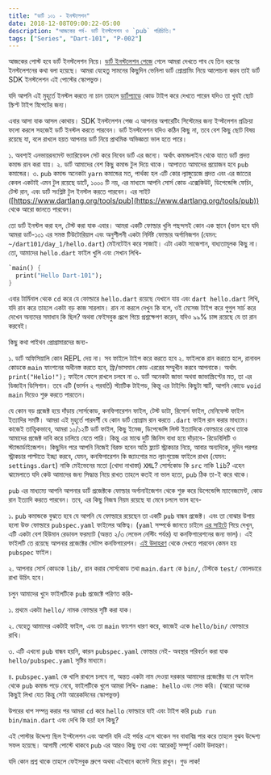 ```yaml
---
title: "ডার্ট ১০১ - ইনস্টলেশন"
date: 2018-12-08T09:00:22-05:00
description: "আজকের পর্ব- ডার্ট ইনস্টলেশন ও `pub` পরিচিতি।"
tags: ["Series", "Dart-101", "P-002"]
---
```


আজকের পোস্ট হবে ডার্ট ইনস্টলেশন নিয়ে। [ডার্ট ইনস্টলেশন পেজে](https://www.dartlang.org/install) গেলে আমরা দেখতে পাব যে তিন ধরণের ইনস্টলেশনের কথা বলা হয়েছে। আমরা যেহেতু সামনের কিছুদিন ভেনিলা ডার্ট প্রোগ্রামিং নিয়ে আলোচনা করব তাই ডার্ট SDK ইনস্টলেশন এই পোস্টের স্কোপভুক্ত।

যদি আপনি এই মুহূর্তে ইনস্টল করতে না চান তাহলে [ডার্টপ্যাডে](https://dartpad.dartlang.org/) কোড টাইপ করে দেখতে পারেন যদিও তা খুবই ছোট স্ক্রিপ্ট টাইপ স্নিপেটের জন্য।

এবার আসা যাক আসল কোথায়। SDK ইনস্টলেশন পেজ এ আপনার অপারেটিং সিস্টেমের জন্য ইন্স্টলেশন প্রক্রিয়া ফলো করলে সহজেই ডার্ট ইনস্টল করতে পারবেন। ডার্ট ইনস্টলেশন যদিও কঠিন কিছু না, তবে বেশ কিছু ছোট বিষয় রয়েছে যা, বলে রাখলে হয়ত আপনার ডার্ট নিয়ে প্রাথমিক অভিজ্ঞতা ভাল হতে পারে।

১. অবশ্যই এনভায়রনমেন্ট ভ্যারিয়েবল সেট করে নিবেন ডার্ট এর জন্যে। অর্থাৎ কমান্ডলাইন থেকে যাতে ডার্ট প্রদত্ত কমান্ড রান করা যায়।
২. ডার্ট আমাদের বেশ কিছু কমান্ড টুল দিয়ে থাকে। আপাতত আমাদের প্রয়োজন হবে `pub` কমান্ডের।
৩. `pub` কমান্ড অনেকটা `yarn` কমান্ডের মত, পার্থক্য হল এটি কোর ল্যাঙ্গুয়েজে প্রদত্ত এবং এর জাতের কেবল একটাই এমন টুল  রয়েছে ডার্টে, ১০০০ টি নয়, এর মাধ্যমে আপনি সোর্স কোড এক্সেকিউট, ডিপেন্ডেন্সি ফেচিং, টেস্ট রান, এবং ডার্ট সংশ্লিষ্ট টুল ইনস্টল করতে পারবেন। এর সাইট ([https://www.dartlang.org/tools/pub](https://www.dartlang.org/tools/pub)) থেকে আরো জানতে পারবেন।

তো ডার্ট ইনস্টল করা হল, টেস্ট করা যাক এবার। আমরা একটি ফোল্ডার খুলি পছন্দসই কোন এক স্থানে (ভাল হবে যদি আমরা ডার্ট-১০১ এর সমস্ত টিউটোরিয়াল এবং অনুশীলনী একটা নির্দিষ্ট ফোল্ডার অর্গানিজশন (যেমন: `~/dart101/day_1/hello.dart`) মেইনটেইন করে সাজাই। এটা  একটা সাজেশান, বাধ্যতামূলক কিছু না। তো, আমাদের `hello.dart` ফাইল খুলি এবং সেখান লিখি-

```dart
`main() {
  print("Hello Dart-101");
}
```

এবার টার্মিনাল থেকে `cd` করে যে ফোল্ডারে `hello.dart` রয়েছে যেখানে যায় এবং `dart hello.dart` লিখি, যদি রান করে তাহলে একটা বড় কাজ সারলাম। রান না করলে দেখুন কি বলে, ওই মেসেজ টাইপ করে গুগুল সার্চ করে দেখেন অন্যদের সমাধান কি ছিল? অথবা ফেইসবুক গ্রূপে গিয়ে প্রশ্নক্ষেপণ করেন, যদিও ৯৯% চান্স রয়েছে যে তা রান করবেই।

কিছু কথা পাইথন প্রোগ্রামারদের  জন্য-

১. ডার্ট অফিসিয়ালি কোন REPL দেয় না। সব ফাইলে টাইপ করে করতে হবে
২. ফাইলকে রান করাতে হলে, রানাবল কোডকে `main` ফাংশনের অধীনস্ত করতে হবে, ফ্রি/ভাসমান কোড এররের সম্মুখীন করবে আপনাকে। অর্থাৎ `print("Helio!");`  ফাইলে ফেলে রাখলে চলবে না
৩. ডার্ট অনেকটা জাভা অথবা জাভাস্ক্রিপ্টের মত, তা এর ডিজাইন ডিসিশান। তবে এটি (ভার্সন ২ পরবর্তি) স্ট্যাটিক টাইপড, কিন্তু এর টাইপিং কিছুটা স্মার্ট, আপনি কোডে `void main` দিয়েও শুরু করতে পারতেন।

যে কোন বড় প্রজেক্ট হয়ে দাঁড়ায় সোর্সকোড, কনফিগারেশন ফাইল, টেস্ট ডাটা, রিসোর্স ফাইল, মেনিফেস্ট ফাইল ইত্যাদির সমষ্টি। আমরা এই মুহূর্তে পারদর্শী যে কোন ডার্ট প্রোগ্রাম রান করতে `.dart` ফাইল রান করার মাধ্যমে। কাজেই তাত্ত্বিকভাবে, আমরা ১০/১২টি ডার্ট ফাইল, কিছু ইমেজ, ডিপেন্ডেন্সি লিস্ট ইত্যাদিকে ফোল্ডারে রেখে তাকে আমাদের প্রজেক্ট দাবি করে চালিয়ে যেতে পারি। কিন্তু এর মাঝে দুটি জিনিস বাধা হয়ে দাঁড়াবে- রিডেবিলিটি ও স্ট্যান্ডার্ডাইজেশন। কিছুদিন পরে আপনি নিজেই বিরক্ত হবেন অতি ফ্ল্যাট স্ট্রাকচার নিয়ে, আবার অন্যদিকে, দুদিন পরপর স্ট্রাকচার পাল্টাতে ইচ্ছা করবে, যেমন, কনফিগারেশন কি জ্যাংগোর মত ল্যাংগুয়েজ ফাইলে রাখব (যেমন: `settings.dart`) নাকি মেইভেনের মতো (খোদা নাখাস্তা) `XML`? সোর্সকোড কি `src` নাকি `lib`? এহেন ঝামেলাতে যদি কেউ আমাদের জন্য সিদ্ধান্ত নিয়ে রাখত তাহলে কতই না ভাল হতো, `pub` ঠিক তা-ই করে থাকে।

`pub` এর মাধ্যম্যে আপনি আপনার ডার্ট প্রজেক্টকে ফোল্ডার অর্গানাইজেশন থেকে শুরু করে ডিপেন্ডেন্সি ম্যানেজমেন্ট, কোড রান ইত্যাদি করতে পারবেন। তবে, এর কিছু নিজস্ব নিয়ম রয়েছে যা মেনে চললে ভাল হবে-

১. `pub` কমান্ডকে বুঝতে হবে যে আপনি যে ফোল্ডারে রয়েছেন তা একটি `pub` বান্ধব প্রজেক্ট। এবং তা বোঝার উপায় হলো উক্ত ফোল্ডারে `pubspec.yaml` ফাইলের অস্তিত্ব। (`yaml` সম্পর্কে জানতে চাইলে [এর সাইটে](https://yaml.org/) গিয়ে দেখুন, এটি একটা বেশ হিউমান রেডাবল ফরম্যাট (অন্তত ২/৩ লেভেল নেস্টিং পর্যন্ত) যা কনফিগারেশনের জন্য ভাল)। এই ফাইলটি তে রয়েছে আপনার প্রজেক্টের সেটাপ কনফিগারেশন। [এই উদাহরণ](https://www.dartlang.org/tools/pub/pubspec) থেকে দেখতে পারবেন কেমন হয় `pubspec` ফাইল।

২. আপনার সোর্স কোডকে `lib/`, রান করার সোর্সকোড তথা `main.dart` কে `bin/`, টেস্টকে `test/` ফোলডারে রাখা উচিৎ হবে।

চলুন আমাদের খুদে ফাইলটিকে `pub` প্রজেক্টে পরিণত করি-

১. প্রথমে একটা `hello/` নামক ফোল্ডার সৃষ্টি করা যাক।

২. যেহেতু আমাদের একটাই ফাইল, এবং তা `main` ফাংশন ধারণ করে, কাজেই একে `hello/bin/` ফোল্ডারে রাখি।

৩. এটি এখনো `pub` বান্ধব হয়নি, কারন `pubspec.yaml` ফোল্ডার নেই- অবস্থার পরিবর্তন করা যাক `hello/pubspec.yaml` সৃষ্টির মাধ্যমে।

৪. `pubspec.yaml` কে খালি রাখলে চলবে না, অন্তত একটা নাম দেওয়া দরকার আমাদের প্রজেক্টের যা সে ফাইল থেকে `pub` কমান্ড পড়ে নেবে, ফাইলটিকে খুলে আমরা লিখি- `name: hello` এবং সেভ করি। (আরো অনেক কিছুই লিখা যেত কিন্তু সেটা আরেকদিনের স্কোপভুক্ত)

উপরের ধাপ সম্পন্ন করার পর আমরা `cd` করে `hello` ফোল্ডারে যাই এবং টাইপ করি `pub run bin/main.dart` এবং দেখি কি হয়! হল কিছু?

এই পোস্টার উদ্দেশ্য ছিল ইন্স্টলেশন এবং আপনি যদি এই পর্যন্ত এসে থাকেন সব বাধাবিঘ্ন পার করে তাহলে বুঝব উদ্দেশ্য সফল হয়েছে। আগামী পোস্টে থাকবে `pub` এর আরও কিছু তথ্য এবং আরেকটু সম্পূর্ণ একটা উদাহরণ।

যদি কোন প্রশ্ন থাকে তাহলে ফেইসবুক গ্রুপে অথবা এইখানে কমেন্ট দিয়ে রাখুন। গুড লাক!